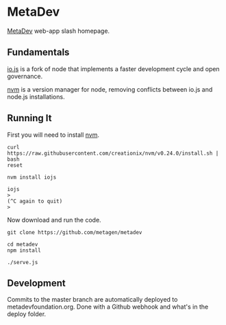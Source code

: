 # MetaDev

[MetaDev](http://metadevfoundation.org) web-app slash homepage.


## Fundamentals

 [io.js](iojs.org) is a fork of node that implements a faster development cycle and open governance.

[nvm](nvm.sh) is a version manager for node, removing conflicts between io.js and node.js installations.


## Running It


First you will need to install [nvm](nvm.sh).

	curl https://raw.githubusercontent.com/creationix/nvm/v0.24.0/install.sh | bash
	reset

	nvm install iojs

	iojs
	>
	(^C again to quit)
	>


Now download and run the code.


	git clone https://github.com/metagen/metadev

	cd metadev
	npm install

	./serve.js


## Development

Commits to the master branch are automatically deployed to metadevfoundation.org. Done with a Github webhook and what's in the deploy folder.
